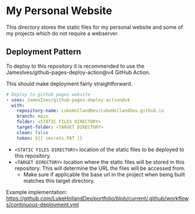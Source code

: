 # My Personal Website

This directory stores the static files for my personal website and some of my projects which do not require a webserver.

## Deployment Pattern

To deploy to this repository it is recommended to use the JamesIves/github-pages-deploy-action@v4 GitHub Action.

This should make deployment fairly straightforward.

```yaml
# Deploy to github pages website
- uses: JamesIves/github-pages-deploy-action@v4
  with:
    repository-name: LukeHollandDev/LukeHollandDev.github.io
    branch: main
    folder: <STATIC FILES DIRECTORY>
    target-folder: <TARGET DIRECTORY>
    clean: false
    token: ${{ secrets.PAT }}
```

- `<STATIC FILES DIRECTORY>` location of the static files to be deployed to this repository.
- `<TARGET DIRECTORY>` location where the static files will be stored in this repository. This will determine the URL the files will be accessed from.
    - Make sure if applicable the base url in the project when being built matches this target directory.

Example implementation: https://github.com/LukeHollandDev/portfolio/blob/current/.github/workflows/continuous-deployment.yml